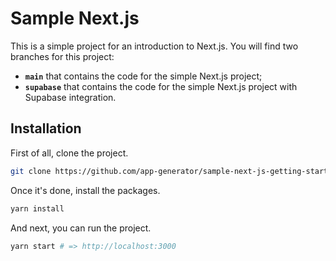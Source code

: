 # Sample Next.js

This is a simple project for an introduction to Next.js. You will find two branches for this project:

- **`main`** that contains the code for the simple Next.js project;
- **`supabase`** that contains the code for the simple Next.js project with Supabase integration.

## Installation

First of all, clone the project. 

```bash
git clone https://github.com/app-generator/sample-next-js-getting-started.git
```

Once it's done, install the packages.

```bash
yarn install
```

And next, you can run the project.

```bash
yarn start # => http://localhost:3000
```
